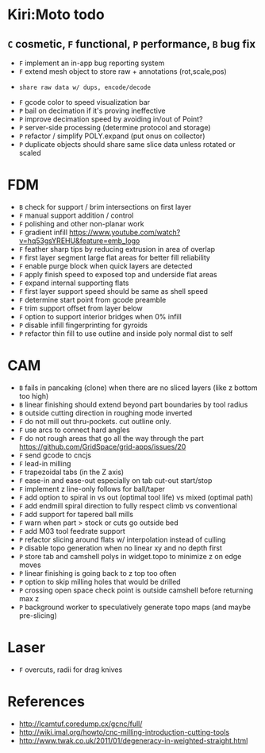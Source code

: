 # Kiri:Moto todo

## `C` cosmetic, `F` functional, `P` performance, `B` bug fix

* `F` implement an in-app bug reporting system
* `F` extend mesh object to store raw + annotations (rot,scale,pos)
*     share raw data w/ dups, encode/decode
* `F` gcode color to speed visualization bar
* `P` bail on decimation if it's proving ineffective
* `P` improve decimation speed by avoiding in/out of Point?
* `P` server-side processing (determine protocol and storage)
* `P` refactor / simplify POLY.expand (put onus on collector)
* `P` duplicate objects should share same slice data unless rotated or scaled

# FDM

* `B` check for support / brim intersections on first layer
* `F` manual support addition / control
* `F` polishing and other non-planar work
* `F` gradient infill https://www.youtube.com/watch?v=hq53gsYREHU&feature=emb_logo
* `F` feather sharp tips by reducing extrusion in area of overlap
* `F` first layer segment large flat areas for better fill reliability
* `F` enable purge block when quick layers are detected
* `F` apply finish speed to exposed top and underside flat areas
* `F` expand internal supporting flats
* `F` first layer support speed should be same as shell speed
* `F` determine start point from gcode preamble
* `F` trim support offset from layer below
* `F` option to support interior bridges when 0% infill
* `P` disable infill fingerprinting for gyroids
* `P` refactor thin fill to use outline and inside poly normal dist to self

# CAM

* `B` fails in pancaking (clone) when there are no sliced layers (like z bottom too high)
* `B` linear finishing should extend beyond part boundaries by tool radius
* `B` outside cutting direction in roughing mode inverted
* `F` do not mill out thru-pockets. cut outline only.
* `F` use arcs to connect hard angles
* `F` do not rough areas that go all the way through the part
      https://github.com/GridSpace/grid-apps/issues/20
* `F` send gcode to cncjs
* `F` lead-in milling
* `F` trapezoidal tabs (in the Z axis)
* `F` ease-in and ease-out especially on tab cut-out start/stop
* `F` implement z line-only follows for ball/taper
* `F` add option to spiral in vs out (optimal tool life) vs mixed (optimal path)
* `F` add endmill spiral direction to fully respect climb vs conventional
* `F` add support for tapered ball mills
* `F` warn when part > stock or cuts go outside bed
* `F` add M03 tool feedrate support
* `P` refactor slicing around flats w/ interpolation instead of culling
* `P` disable topo generation when no linear xy and no depth first
* `P` store tab and camshell polys in widget.topo to minimize z on edge moves
* `P` linear finishing is going back to z top too often
* `P` option to skip milling holes that would be drilled
* `P` crossing open space check point is outside camshell before returning max z
* `P` background worker to speculatively generate topo maps (and maybe pre-slicing)

# Laser

* `F` overcuts, radii for drag knives

# References

* http://lcamtuf.coredump.cx/gcnc/full/
* http://wiki.imal.org/howto/cnc-milling-introduction-cutting-tools
* http://www.twak.co.uk/2011/01/degeneracy-in-weighted-straight.html
